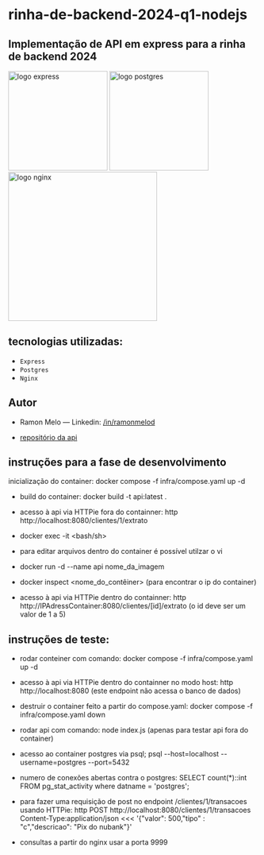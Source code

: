 # rinha-de-backend-2024-q1-nodejs

## Implementação de API em express para a rinha de backend 2024

<div>
<img src="https://user-images.githubusercontent.com/25181517/183859966-a3462d8d-1bc7-4880-b353-e2cbed900ed6.png" alt="logo express" width="200" height="auto">
<img src="https://upload.wikimedia.org/wikipedia/commons/2/29/Postgresql_elephant.svg" alt="logo postgres" width="200" height="auto">
</div>
<img src="https://upload.wikimedia.org/wikipedia/commons/c/c5/Nginx_logo.svg" alt="logo nginx" width="300" height="auto">

## tecnologias utilizadas:

- `Express`
- `Postgres`
- `Nginx`

## Autor

- Ramon Melo — Linkedin: [/in/ramonmelod](https://www.linkedin.com/in/ramonmelod/)

- [repositório da api](https://github.com/Ramonmelod/rinha-de-backend-2024-q1-nodejs)

## instruções para a fase de desenvolvimento

inicialização do container: docker compose -f infra/compose.yaml up -d

- build do container: docker build -t api:latest .
- acesso à api via HTTPie fora do containner: http http://localhost:8080/clientes/1/extrato

- docker exec -it <idcontainner> <bash/sh>
- para editar arquivos dentro do container é possível utilzar o vi
- docker run -d --name api nome_da_imagem
- docker inspect <nome_do_contêiner> (para encontrar o ip do container)
- acesso à api via HTTPie dentro do containner: http http://IPAdressContainer:8080/clientes/[id]/extrato (o id deve ser um valor de 1 a 5)

## instruções de teste:

- rodar conteiner com comando: docker compose -f infra/compose.yaml up -d
- acesso à api via HTTPie dentro do containner no modo host: http http://localhost:8080 (este endpoint não acessa o banco de dados)
- destruir o container feito a partir do compose.yaml: docker compose -f infra/compose.yaml down
- rodar api com comando: node index.js (apenas para testar api fora do container)
- acesso ao container postgres via psql; psql --host=localhost --username=postgres --port=5432
- numero de conexões abertas contra o postgres: SELECT count(\*)::int FROM pg_stat_activity where datname = 'postgres';

- para fazer uma requisição de post no endpoint /clientes/1/transacoes usando HTTPie: http POST http://localhost:8080/clientes/1/transacoes Content-Type:application/json <<< '{"valor": 500,"tipo" : "c","descricao": "Pix do nubank"}'
- consultas a partir do nginx usar a porta 9999
